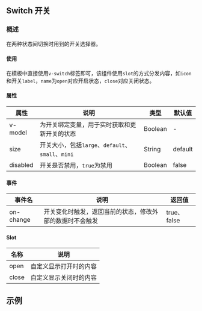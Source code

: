 ## Switch 开关

### 概述
在两种状态间切换时用到的开关选择器。

#### 使用
在模板中直接使用`v-switch`标签即可，该组件使用`slot`的方式分发内容，如`icon`和开关`label`，`name`为`open`对应开启状态，`close`对应关闭状态。

#### 属性
属性 | 说明 | 类型 | 默认值
------------ | ------------- | ------------- | -------------
v-model | 为开关绑定变量，用于实时获取和更新开关的状态 | Boolean | -
size | 开关大小，包括`large`、`default`、`small`、`mini` | String | default
disabled | 开关是否禁用，`true`为禁用 | Boolean | false

#### 事件
事件名 | 说明 | 返回值
------------ | ------------- | -------------
on-change | 开关变化时触发，返回当前的状态，修改外部的数据时不会触发 | true、false

#### Slot
名称 | 说明
------------ | -------------
open | 自定义显示打开时的内容
close | 自定义显示关闭时的内容

## 示例